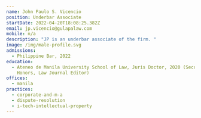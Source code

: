 ```yaml
---
name: John Paulo S. Vicencio
position: Underbar Associate
startDate: 2022-04-20T18:08:25.382Z
email: jp.vicencio@gulapalaw.com
mobile: n/a
description: "JP is an underbar associate of the firm. "
image: /img/male-profile.svg
admissions:
  - Philippine Bar, 2022
education:
  - Ateneo de Manila University School of Law, Juris Doctor, 2020 (Second
    Honors, Law Journal Editor)
offices:
  - manila
practices:
  - corporate-and-m-a
  - dispute-resolution
  - i-tech-intellectual-property
---
```


